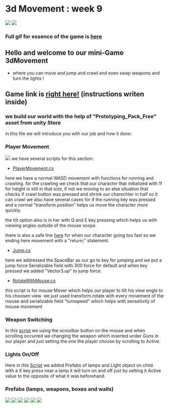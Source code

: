 # 3d Movement : week 9
![](https://i.ibb.co/gjbLty2/OurGame.gif)
![](https://i.imgur.com/KUSAF0h.gif)
### Full gif for essence of the game is [here](https://imgur.com/wMxKI5S)

## Hello and welcome to our mini-Game 3dMovement
* where you can move and jump and crawl and even swap weapons and turn the lights !

## Game link is [right here!](https://aviniv.itch.io/3d-movement) (instructions writen inside)

### we build our world with the help of "Prototyping_Pack_Free" asset from unity Store
in this file we will introduce you with our job and how it done:

### Player Movement
![](https://i.imgur.com/Vhh4IQ7.png)
we have several scripts for this section:
* [PlayerMovement.cs](https://github.com/Gamedev-Project/week-9/blob/main/Assets/Scripts/PlayerMovement.cs) 

here we have a normal WASD movement with functions for running and crawling.
for the crawling we check that our character that initialized with 1f for height is still in that size, if not we moving to an else situation that checks if crawl button was pressed and shrink our charechter in half so it can crawl
we also have several cases for if the running key was pressed and a normal "transform.position" helps us move the character more quickly.

the tilt option also is in her with Q and E key pressing which helps us with viewing angles outside of the mouse scope.

there is also a safe line [here](https://github.com/Gamedev-Project/week-9/blob/main/Assets/Scripts/PlayerMovement.cs#L54) for when our character going too fast so we ending here movement with a "return;" statement.
* [Jump.cs](https://github.com/Gamedev-Project/week-9/blob/main/Assets/Scripts/Jump.cs)

here we addressed the SpaceBar as our go to key for jumping and we put a jump force Serializable field with 300 force for default and when key pressed we added "Vector3.up" to jump force.
* [RotateWithMouse.cs](https://github.com/Gamedev-Project/week-9/blob/main/Assets/Scripts/RotateWithMouse.cs)

this script is for mouse Mover which helps our player to tilt his view engle to his choosen view. we just used transform.rotate with every movement of the mouse and serializable field "turnspeed" which helps with sensetivity of mouse movement

### Weapon Switching

In this [script](https://github.com/Gamedev-Project/week-9/blob/main/Assets/Scripts/WeaponSwitching.cs) we using the scroolbar button on the mouse and when scrolling occurred we changing the weapon which inserted under Guns in our player and just setting the one the player choose by scrolling to Active.

### Lights On/Off

Here in this [Script](https://github.com/Gamedev-Project/week-9/blob/main/Assets/Scripts/LightsManger.cs) we added Prefabs of lamps and Light object on child.
with a X key press near a lamp it will turn on and off just by setting it Active value to the opposite of what it was beforehand. 

### Prefabs (lamps, weapons, boxes and walls)
![](https://i.imgur.com/1Olkq4K.png)
![](https://i.imgur.com/5mk3fW7.png)
![](https://i.imgur.com/h1ZbDld.png)
![](https://i.imgur.com/zhnRKdY.png)
![](https://i.imgur.com/D3G6X6U.png)
![](https://i.imgur.com/wdR9YXm.png)
